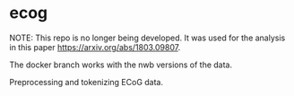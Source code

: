 ecog
====

NOTE: This repo is no longer being developed. It was used for the analysis in this paper https://arxiv.org/abs/1803.09807.

The docker branch works with the nwb versions of the data.

Preprocessing and tokenizing ECoG data.
